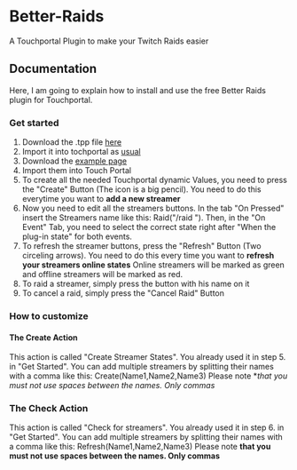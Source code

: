 # Better-Raids
A Touchportal Plugin to make your Twitch Raids easier

## Documentation
Here, I am going to explain how to install and use the free Better Raids plugin for Touchportal.

### Get started
1. Download the .tpp file [here](https://github.com/Levithan7/Better-Raids/blob/main/BetterRaid%20Testpage.tpz)
2. Import it into tochportal as [usual](https://www.touch-portal.com/blog/post/tutorials/import-plugin-guide.php#:~:text=Importing%20a%20plugin%20file&text=A%20Touch%20Portal%20plug%2Din%20file%20has%20the%20.,icon%20in%20the%20system%20tray.)
3. Download the [example page](https://github.com/Levithan7/Better-Raids/blob/main/BetterRaid%20Testpage.tpz)
4. Import them into Touch Portal
5. To create all the needed Touchportal dynamic Values, you need to press the "Create" Button (The icon is a big pencil). You need to do this everytime you want to **add a new streamer**
6. Now you need to edit all the streamers buttons. In the tab "On Pressed" insert the Streamers name like this: Raid("/raid <name>"). Then, in the "On Event" Tab, you need to select the correct state right after "When the plug-in state" for both events.
7. To refresh the streamer buttons, press the "Refresh" Button (Two circeling arrows). You need to do this every time you want to **refresh your streamers online states** Online streamers will be marked as green and offline streamers will be marked as red. 
8. To raid a streamer, simply press the button with his name on it
9. To cancel a raid, simply press the "Cancel Raid" Button

### How to customize
#### The Create Action
This action is called "Create Streamer States". You already used it in step 5. in "Get Started".
You can add multiple streamers by splitting their names with a comma like this: Create(Name1,Name2,Name3)
Please note **that you must not use spaces between the names. Only commas*

### The Check Action
This action is called "Check for streamers". You already used it in step 6. in "Get Started".
You can add multiple streamers by splitting their names with a comma like this: Refresh(Name1,Name2,Name3)
Please note **that you must not use spaces between the names. Only commas**

